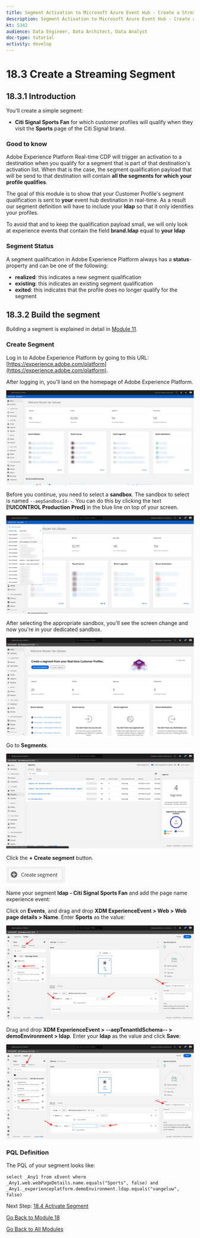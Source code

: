 ```yaml
---
title: Segment Activation to Microsoft Azure Event Hub - Create a Streaming Segment
description: Segment Activation to Microsoft Azure Event Hub - Create a Streaming Segment
kt: 5342
audience: Data Engineer, Data Architect, Data Analyst
doc-type: tutorial
activity: develop
---
```


# 18.3 Create a Streaming Segment

## 18.3.1 Introduction

You'll create a simple segment:

- **Citi Signal Sports Fan** for which customer profiles will qualify when they visit the **Sports** page of the Citi Signal brand. 

### Good to know

Adobe Experience Platform Real-time CDP will trigger an activation to a destination when you qualify for a segment that is part of that destination's activation list. When that is the case, the segment qualification payload that will be send to that destination will contain **all the segments for which your profile qualifies**. 

The goal of this module is to show that your Customer Profile's segment qualification is sent to **your** event hub destination in real-time. As a result our segment definition will have to include your **ldap** so that it only identifies your profiles. 

To avoid that and to keep the qualification payload small, we will only look at experience events that contain the field **brand.ldap** equal to **your ldap**

### Segment Status

A segment qualification in Adobe Experience Platform always has a **status**-property and can be one of the following:

- **realized**: this indicates a new segment qualification
- **existing**: this indicates an existing segment qualification
- **exited**: this indicates that the profile does no longer qualify for the segment

## 18.3.2 Build the segment

Building a segment is explained in detail in [Module 11](../module11/real-time-cdp-build-a-segment-take-action.md).

### Create Segment

Log in to Adobe Experience Platform by going to this URL: [https://experience.adobe.com/platform](https://experience.adobe.com/platform).

After logging in, you'll land on the homepage of Adobe Experience Platform.

![Data Ingestion](./images/home.png)

Before you continue, you need to select a **sandbox**. The sandbox to select is named ``--aepSandboxId--``. You can do this by clicking the text **[!UICONTROL Production Prod]** in the blue line on top of your screen.

![Data Ingestion](./images/sb1.png)

After selecting the appropriate sandbox, you'll see the screen change and now you're in your dedicated sandbox.

![Data Ingestion](./images/sb2.png)

Go to **Segments**. 

![Data Ingestion](./images/seg.png)

Click the **+ Create segment** button.

![4-01-create-segment.png](./images/4-01-create-segment.png)

Name your segment **ldap - Citi Signal Sports Fan** and add the page name experience event:

Click on **Events**, and drag and drop **XDM ExperienceEvent > Web > Web page details > Name**. Enter **Sports** as the value:

![4-05-create-ee-2.png](./images/4-05-create-ee-2.png)

Drag and drop **XDM ExperienceEvent > --aepTenantIdSchema-- > demoEnvironment > ldap**. Enter your **ldap** as the value and click **Save**:

![4-05-create-ee-2-brand.png](./images/4-05-create-ee-2-brand.png)

### PQL Definition

The PQL of your segment looks like:

```code
select _Any1 from xEvent where _Any1.web.webPageDetails.name.equals("Sports", false) and _Any1._experienceplatform.demoEnvironment.ldap.equals("vangeluw", false)
```

Next Step: [18.4 Activate Segment](./ex4.md)

[Go Back to Module 18](./segment-activation-microsoft-azure-eventhub.md)

[Go Back to All Modules](./../../overview.md)
